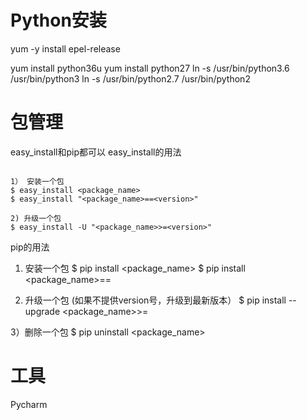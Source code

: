# Python安装

yum -y install epel-release

yum install python36u
yum install python27
ln -s /usr/bin/python3.6 /usr/bin/python3
ln -s /usr/bin/python2.7 /usr/bin/python2

# 包管理
easy_install和pip都可以
easy_install的用法
```code

1） 安装一个包
$ easy_install <package_name>
$ easy_install "<package_name>==<version>"

2) 升级一个包
$ easy_install -U "<package_name>>=<version>"
```
pip的用法

1) 安装一个包
 $ pip install <package_name>
$ pip install <package_name>==<version>

2) 升级一个包 (如果不提供version号，升级到最新版本）
$ pip install --upgrade <package_name>>=<version>

3）删除一个包
$ pip uninstall <package_name>

# 工具

Pycharm
